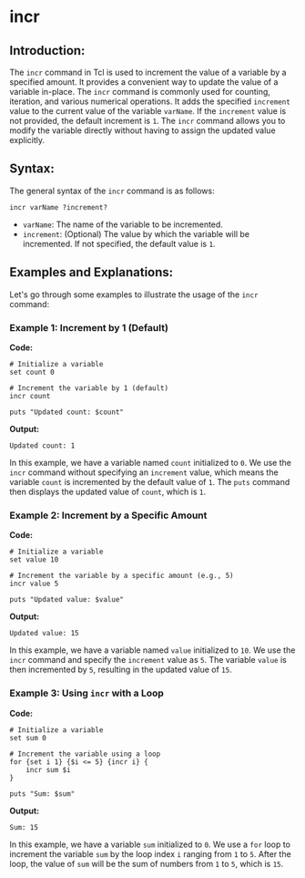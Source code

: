 # incr

## Introduction:

The `incr` command in Tcl is used to increment the value of a variable by a specified amount. It provides a convenient way to update the value of a variable in-place. The `incr` command is commonly used for counting, iteration, and various numerical operations. It adds the specified `increment` value to the current value of the variable `varName`. If the `increment` value is not provided, the default increment is `1`. The `incr` command allows you to modify the variable directly without having to assign the updated value explicitly.

## Syntax:

The general syntax of the `incr` command is as follows:

`incr varName ?increment?`


- `varName`: The name of the variable to be incremented.
- `increment`: (Optional) The value by which the variable will be incremented. If not specified, the default value is `1`.

## Examples and Explanations:

Let's go through some examples to illustrate the usage of the `incr` command:

### Example 1: Increment by 1 (Default)

**Code:**
``````
# Initialize a variable
set count 0

# Increment the variable by 1 (default)
incr count

puts "Updated count: $count"
``````

**Output:**
``````
Updated count: 1
``````

In this example, we have a variable named `count` initialized to `0`. We use the `incr` command without specifying an `increment` value, which means the variable `count` is incremented by the default value of `1`. The `puts` command then displays the updated value of `count`, which is `1`.

### Example 2: Increment by a Specific Amount

**Code:**
``````
# Initialize a variable
set value 10

# Increment the variable by a specific amount (e.g., 5)
incr value 5

puts "Updated value: $value"
``````

**Output:**
``````
Updated value: 15
``````

In this example, we have a variable named `value` initialized to `10`. We use the `incr` command and specify the `increment` value as `5`. The variable `value` is then incremented by `5`, resulting in the updated value of `15`.

### Example 3: Using `incr` with a Loop

**Code:**
``````
# Initialize a variable
set sum 0

# Increment the variable using a loop
for {set i 1} {$i <= 5} {incr i} {
    incr sum $i
}

puts "Sum: $sum"
``````

**Output:**
``````
Sum: 15
``````

In this example, we have a variable `sum` initialized to `0`. We use a `for` loop to increment the variable `sum` by the loop index `i` ranging from `1` to `5`. After the loop, the value of `sum` will be the sum of numbers from `1` to `5`, which is `15`.
